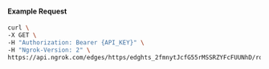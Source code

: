 <!-- Code generated for API Clients. DO NOT EDIT. -->

#### Example Request

```bash
curl \
-X GET \
-H "Authorization: Bearer {API_KEY}" \
-H "Ngrok-Version: 2" \
https://api.ngrok.com/edges/https/edghts_2fmnytJcfG55rMSSRZYFcFUUNhD/routes/edghtsrt_2fmnyvPcDJHXquSjyw2gpGq2sht
```
